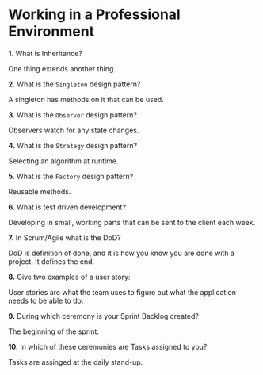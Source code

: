 # Working in a Professional Environment

**1.** What is Inheritance?

One thing extends another thing.

**2.** What is the `Singleton` design pattern?

A singleton has methods on it that can be used.

**3.** What is the `Observer` design pattern?

Observers watch for any state changes.

**4.** What is the `Strategy` design pattern?

Selecting an algorithm at runtime.

**5.** What is the `Factory` design pattern?

Reusable methods.

**6.** What is test driven development?

Developing in small, working parts that can be sent to the client each week.

**7.** In Scrum/Agile what is the DoD?

DoD is definition of done, and it is how you know you are done with a project. It defines the end.

**8.** Give two examples of a user story:

User stories are what the team uses to figure out what the application needs to be able to do.

**9.** During which ceremony is your Sprint Backlog created?

The beginning of the sprint.

**10.** In which of these ceremonies are Tasks assigned to you?

Tasks are assinged at the daily stand-up.